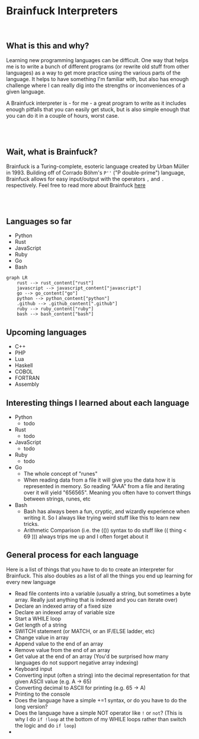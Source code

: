 # Brainfuck Interpreters

<br>

## What is this and why?
Learning new programming languages can be difficult. One way that helps me is to write a bunch of different programs (or rewrite old stuff from other languages) as a way to get more practice using the various parts of the language. It helps to have something I'm familiar with, but also has enough challenge where I can really dig into the strengths or inconveniences of a given language.

A Brainfuck interpreter is - for me - a great program to write as it includes enough pitfalls that you can easily get stuck, but is also simple enough that you can do it in a couple of hours, worst case.

<br><br>

## Wait, what is Brainfuck?
Brainfuck is a Turing-complete, esoteric language created by Urban Müller in 1993. Building off of Corrado Böhm's `P''` ("P double-prime") language, Brainfuck allows for easy input/output with the operators `,` and `.` respectively. Feel free to read more about Brainfuck [here](https://esolangs.org/wiki/Brainfuck)

<br><br>

## Languages so far
- Python
- Rust
- JavaScript
- Ruby
- Go
- Bash

<!-- mermaid-chart-start -->
```mermaid
graph LR
    rust --> rust_content["rust"]
    javascript --> javascript_content["javascript"]
    go --> go_content["go"]
    python --> python_content["python"]
    .github --> .github_content[".github"]
    ruby --> ruby_content["ruby"]
    bash --> bash_content["bash"]
```
<!-- mermaid-chart-end -->


## Upcoming languages
- C++
- PHP
- Lua
- Haskell
- COBOL
- FORTRAN
- Assembly


## Interesting things I learned about each language

- Python
  - todo
- Rust
  - todo
- JavaScript
  - todo
- Ruby
  - todo
- Go
  - The whole concept of "runes"
  - When reading data from a file it will give you the data how it is represented in memory. So reading "AAA" from a file and iterating over it will yield "656565". Meaning you often have to convert things between strings, runes, etc
- Bash
  - Bash has always been a fun, cryptic, and wizardly experience when writing it. So I always like trying weird stuff like this to learn new tricks.
  - Arithmetic Comparison (i.e. the (()) syntax to do stuff like (( thing < 69 ))) always trips me up and I often forget about it



## General process for each language
Here is a list of things that you have to do to create an interpreter for Brainfuck. This also doubles as a list of all the things you end up learning for every new language

- Read file contents into a variable (usually a string, but sometimes a byte array. Really just anything that is indexed and you can iterate over)
- Declare an indexed array of a fixed size
- Declare an indexed array of variable size
- Start a WHILE loop
- Get length of a string
- SWITCH statement (or MATCH, or an IF/ELSE ladder, etc)
- Change value in array
- Append value to the end of an array
- Remove value from the end of an array
- Get value at the end of an array (You'd be surprised how many languages do not support negative array indexing)
- Keyboard input
- Converting input (often a string) into the decimal representation for that given ASCII value (e.g. A -> 65)
- Converting decimal to ASCII for printing (e.g. 65 -> A)
- Printing to the console
- Does the language have a simple +=1 syntax, or do you have to do the long version?
- Does the language have a simple NOT operator like `!` or `not`? (This is why I do `if !loop` at the bottom of my WHILE loops rather than switch the logic and do `if loop`)
- 